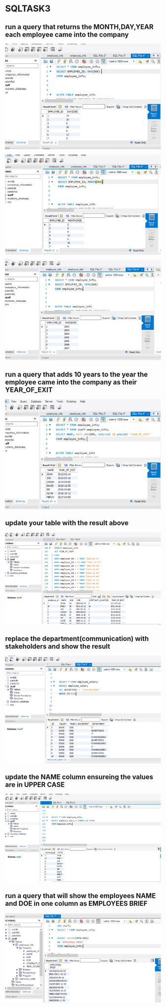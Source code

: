 # SQLTASK3
## run a query that returns the MONTH,DAY,YEAR each employee came into the company

![](EMPLOYEEINFO(DAYONLY).PNG)

![](EMPLOYEEINFO(MONTHONLY).PNG)

![](EMPLOYEEINFO(YEARONLY).PNG)

## run a query that adds 10 years to the year the employee came into the company as their YEAR_OF_EXIT

![](EMPLOYEEINFO(10YEARSTOYEAROFEXITCOLUMN).PNG)

## update your table with the result above

![](UPDATEYOURTABLE.PNG)

## replace the department(communication) with stakeholders and show the result

![](DEPT(COMMUNICATIONTOSTAKEHOLDERS).PNG)

## update the NAME column ensureing the values are in UPPER CASE

![](UPPERCASE.PNG)

## run a query that will show the employees NAME and DOE in one column as EMPLOYEES BRIEF

![](CONCAT(NAMEANDDOE).PNG)



